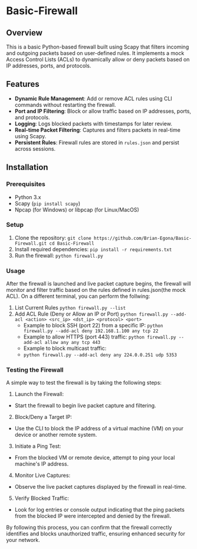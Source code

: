 # Basic-Firewall

## Overview
This is a basic Python-based firewall built using Scapy that filters incoming and outgoing packets based on user-defined rules. It implements a mock Access Control Lists (ACLs) to dynamically allow or deny packets based on IP addresses, ports, and protocols.

## Features
- **Dynamic Rule Management**: Add or remove ACL rules using CLI commands without restarting the firewall.
- **Port and IP Filtering**: Block or allow traffic based on IP addresses, ports, and protocols.
- **Logging**: Logs blocked packets with timestamps for later review.
- **Real-time Packet Filtering**: Captures and filters packets in real-time using Scapy.
- **Persistent Rules**: Firewall rules are stored in `rules.json` and persist across sessions.

## Installation
### Prerequisites
- Python 3.x
- Scapy (`pip install scapy`)
- Npcap (for Windows) or libpcap (for Linux/MacOS)

### Setup
1. Clone the repository:
   `
   git clone https://github.com/Brian-Egona/Basic-Firewall.git
   cd Basic-Firewall
   `
2. Install required dependencies:
    `
    pip install -r requirements.txt
    `
3. Run the firewall:
   `
    python firewall.py
   `

### Usage
After the firewall is launched and live packet capture begins, the firewall will monitor and filter traffic based on the rules defined in rules.json(the mock ACL). 
On a different terminal, you can perform the follwing:
1. List Current Rules
   `
   python firewall.py --list
   `
2. Add ACL Rule (Deny or Allow an IP or Port)
    `
    python firewall.py --add-acl <action> <src_ip> <dst_ip> <protocol> <port>
    `
    - Example to block SSH (port 22) from a specific IP:
      `python firewall.py --add-acl deny 192.168.1.100 any tcp 22`
    - Example to allow HTTPS (port 443) traffic:
      `python firewall.py --add-acl allow any any tcp 443`
    - Example to block multicast traffic:
    - `python firewall.py --add-acl deny any 224.0.0.251 udp 5353`

### Testing the Firewall
A simple way to test the firewall is by taking the following steps:
1. Launch the Firewall:
- Start the firewall to begin live packet capture and filtering.
2. Block/Deny a Target IP:
- Use the CLI to block the IP address of a virtual machine (VM) on your device or another remote system.
3. Initiate a Ping Test:
- From the blocked VM or remote device, attempt to ping your local machine's IP address.
4. Monitor Live Captures:
- Observe the live packet captures displayed by the firewall in real-time.
5. Verify Blocked Traffic:
- Look for log entries or console output indicating that the ping packets from the blocked IP were intercepted and denied by the firewall.

By following this process, you can confirm that the firewall correctly identifies and blocks unauthorized traffic, ensuring enhanced security for your network.





